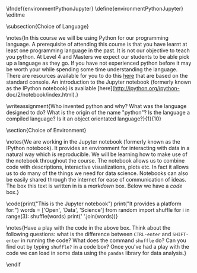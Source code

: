 \ifndef{environmentPythonJupyter}
\define{environmentPythonJupyter}
\editme

\subsection{Choice of Language}

\notes{In this course we will be using Python for our
programming language. A prerequisite of attending this course is that you have
learnt at least one programming language in the past. It is not our objective to
teach you python. At Level 4 and Masters we expect our students to be able pick
up a language as they go. If you have not experienced python before it may be
worth your while spending some time understanding the language. There are
resources available for you to do this
[here](https://docs.python.org/2/tutorial/) that are based on the standard
console. An introduction to the Jupyter notebook (formerly known as the IPython
notebook) is available [here](http://ipython.org/ipython-
doc/2/notebook/index.html).}

\writeassignment{Who invented python and why? What was the language
designed to do? What is the origin of the name "python"? Is the language a
compiled language? Is it an object orientated language?}{1}{10}

\section{Choice of Environment}

\notes{We are working in the Jupyter notebook (formerly known
as the IPython notebook). It provides an environment for interacting with data
in a natural way which is reproducible. We will be learning how to make use of
the notebook throughout the course. The notebook allows us to combine code with
descriptions, interactive visualizations, plots etc. In fact it allows us to do
many of the things we need for data science. Notebooks can also be easily shared
through the internet for ease of communication of ideas. The box this text is
written in is a *markdown* box. Below we have a *code* box.}

\code{print("This is the Jupyter notebook")
print("It provides a platform for:")
words = ['Open', 'Data', 'Science']
from random import shuffle
for i in range(3):
    shuffle(words)
    print(' '.join(words))}

\notes{Have a play with the code in the above box. Think about the following questions:
what is the difference between `CTRL-enter` and `SHIFT-enter` in running the
code? What does the command `shuffle` do? Can you find out by typing `shuffle?`
in a code box?
Once you've had a play with the code we can load in some data
using the `pandas` library for data analysis.}

\endif

